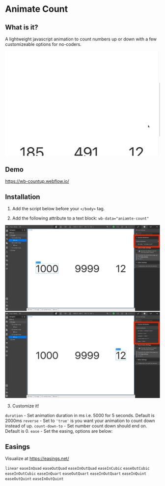 # Animate Count

## What is it?

A lightweight javascript animation to count numbers up or down with a few customizeable options for no-coders.

![demo animation](/assets/animateCount.gif)

## Demo

https://wb-countup.webflow.io/

## Installation

1. Add the script below before your `</body>` tag.

2. Add the following attribute to a text block: `wb-data="aniamte-count"`

![setup screen 1](/assets/setup-screen1.webp)
![setup screen 2](/assets/setup-screen2.webp)

3. Customize it!

`duration` - Set animation duration in ms i.e. 5000 for 5 seconds. Default is 2000ms
`reverse` - Set to `'true'` is you want your animation to count down instead of up.
`count-down-to` - Set number count down should end on. Default is 0.
`ease` - Set the easing, options are below:

## Easings

Visualize at https://easings.net/

`linear`
`easeInQuad`
`easeOutQuad`
`easeInOutQuad`
`easeInCubic`
`easeOutCubic`
`easeInOutCubic`
`easeInQuart`
`easeOutQuart`
`easeInOutQuart`
`easeInQuint`
`easeOutQuint`
`easeInOutQuint`

